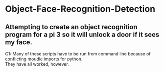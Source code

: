 # Object-Face-Recognition-Detection
Attempting to create an object recognition program for a pi 3 so it will unlock a door if it sees my face.  
-----------------------------------------------------------

C1: Many of these scripts have to be run from command line because of conflicting moudle imports for python.  
They have all worked, however.
